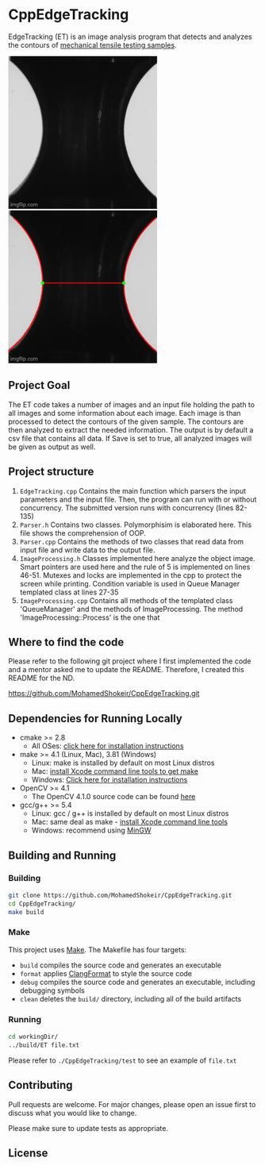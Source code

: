 # CppEdgeTracking

EdgeTracking (ET) is an image analysis program that detects and analyzes the contours of 
[mechanical tensile testing samples](https://en.wikipedia.org/wiki/Tensile_testing). 

<img src="./logo/549myd.gif"/> <img src="./logo/549n07.gif"/> 

## Project Goal
The ET code takes a number of images and an input file holding the path to all images and some information about each image. Each image is than processed to detect the contours of the given sample. The contours are then analyzed to extract the needed information. The output is by default a csv file that contains all data. If Save is set to true, all analyzed images will be given as output as well.

## Project structure
1. `EdgeTracking.cpp` Contains the main function which parsers the input parameters and the input file. Then, the program can run with or without concurrency. The submitted version runs with concurrency (lines 82-135)
2. `Parser.h` Contains two classes. Polymorphisim is elaborated here. This file shows the comprehension of OOP.
3. `Parser.cpp` Contains the methods of two classes that read data from input file and write data to the output file.
3. `ImageProcessing.h` Classes implemented here analyze the object image. Smart pointers are used here and the rule of 5 is implemented on lines 46-51. Mutexes and locks are implemented in the cpp to protect the screen while printing. Condition variable is used in Queue Manager templated class at lines 27-35 
4. `ImageProcessing.cpp` Contains all methods of the templated class 'QueueManager' and the methods of ImageProcessing. The method 'ImageProcessing::Process' is the one that 

## Where to find the code

Please refer to the following git project where I first implemented the code and a mentor asked me to update the README. Therefore, I created this README for the ND.

https://github.com/MohamedShokeir/CppEdgeTracking.git

## Dependencies for Running Locally
* cmake >= 2.8
  * All OSes: [click here for installation instructions](https://cmake.org/install/)
* make >= 4.1 (Linux, Mac), 3.81 (Windows)
  * Linux: make is installed by default on most Linux distros
  * Mac: [install Xcode command line tools to get make](https://developer.apple.com/xcode/features/)
  * Windows: [Click here for installation instructions](http://gnuwin32.sourceforge.net/packages/make.htm)
* OpenCV >= 4.1
  * The OpenCV 4.1.0 source code can be found [here](https://github.com/opencv/opencv/tree/4.1.0)
* gcc/g++ >= 5.4
  * Linux: gcc / g++ is installed by default on most Linux distros
  * Mac: same deal as make - [install Xcode command line tools](https://developer.apple.com/xcode/features/)
  * Windows: recommend using [MinGW](http://www.mingw.org/)

## Building and Running

### Building
```bash
git clone https://github.com/MohamedShokeir/CppEdgeTracking.git
cd CppEdgeTracking/
make build
```

### Make
This project uses [Make](https://www.gnu.org/software/make/). The Makefile has four targets:
* `build` compiles the source code and generates an executable
* `format` applies [ClangFormat](https://clang.llvm.org/docs/ClangFormat.html) to style the source code
* `debug` compiles the source code and generates an executable, including debugging symbols
* `clean` deletes the `build/` directory, including all of the build artifacts

### Running
```bash
cd workingDir/
../build/ET file.txt
```
Please refer to `./CppEdgeTracking/test` to see an example of `file.txt`

## Contributing
Pull requests are welcome. For major changes, please open an issue first to discuss what you would like to change.

Please make sure to update tests as appropriate.

## License
